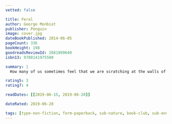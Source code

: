 ```yaml
---
vetted: false

title: Feral
author: George Monbiot
publisher: Penguin
image: cover.jpg
dateBookPublished: 2014-06-05
pageCount: 336
bookHeight: 198
goodreadsReviewId: 2681899640
isbn13: 9780141975580

summary: |
  How many of us sometimes feel that we are scratching at the walls of this life, seeking to find our way into a wider space beyond? That our mild, polite existence sometimes seems to crush the breath out of us? Feral is the lyrical and gripping story of George Monbiot's efforts to re-engage with nature and discover a new way of living. He shows how, by restoring and rewilding our damaged ecosystems on land and at sea, we can bring wonder back into our lives. Making use of some remarkable scientific discoveries, Feral lays out a new, positive environmentalism, in which nature is allowed to find its own way.

rating5: 3
rating7: 4

readDates: [[2019-06-15, 2019-06-20]]

dateRated: 2019-06-20

tags: [type-non-fiction, form-paperback, sub-nature, book-club, sub-environmental]
---
```

